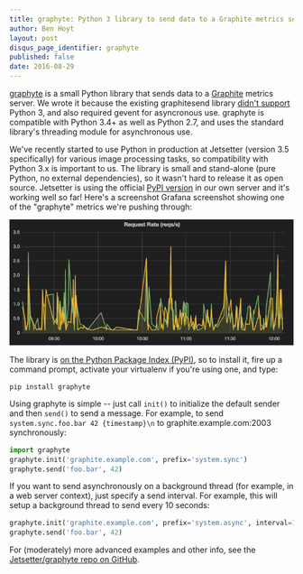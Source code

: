 ```yaml
---
title: graphyte: Python 3 library to send data to a Graphite metrics server
author: Ben Hoyt
layout: post
disqus_page_identifier: graphyte
published: false
date: 2016-08-29
---
```


[graphyte](https://github.com/Jetsetter/graphyte) is a small Python library that sends data to a [Graphite](https://graphiteapp.org/) metrics server. We wrote it because the existing graphitesend library [didn't support](https://github.com/daniellawrence/graphitesend/issues/59) Python 3, and also required gevent for asyncronous use. graphyte is compatible with Python 3.4+ as well as Python 2.7, and uses the standard library's threading module for asynchronous use.

We've recently started to use Python in production at Jetsetter (version 3.5 specifically) for various image processing tasks, so compatibility with Python 3.x is important to us. The library is small and stand-alone (pure Python, no external dependencies), so it wasn't hard to release it as open source. Jetsetter is using the official [PyPI version](https://pypi.python.org/pypi/graphyte/) in our own server and it's working well so far! Here's a screenshot Grafana screenshot showing one of the "graphyte" metrics we're pushing through:

![Grafana screenshot](/public/img/graphyte.png)

The library is [on the Python Package Index (PyPI)](https://pypi.python.org/pypi/graphyte/), so to install it, fire up a
command prompt, activate your virtualenv if you're using one, and type:

    pip install graphyte

Using graphyte is simple -- just call `init()` to initialize the default
sender and then `send()` to send a message. For example, to send
`system.sync.foo.bar 42 {timestamp}\n` to graphite.example.com:2003
synchronously:

```python
import graphyte
graphyte.init('graphite.example.com', prefix='system.sync')
graphyte.send('foo.bar', 42)
```

If you want to send asynchronously on a background thread (for example, in a
web server context), just specify a send interval. For example, this will
setup a background thread to send every 10 seconds:

```python
graphyte.init('graphite.example.com', prefix='system.async', interval=10)
graphyte.send('foo.bar', 42)
```

For (moderately) more advanced examples and other info, see the [Jetsetter/graphyte repo on GitHub](https://github.com/Jetsetter/graphyte).
